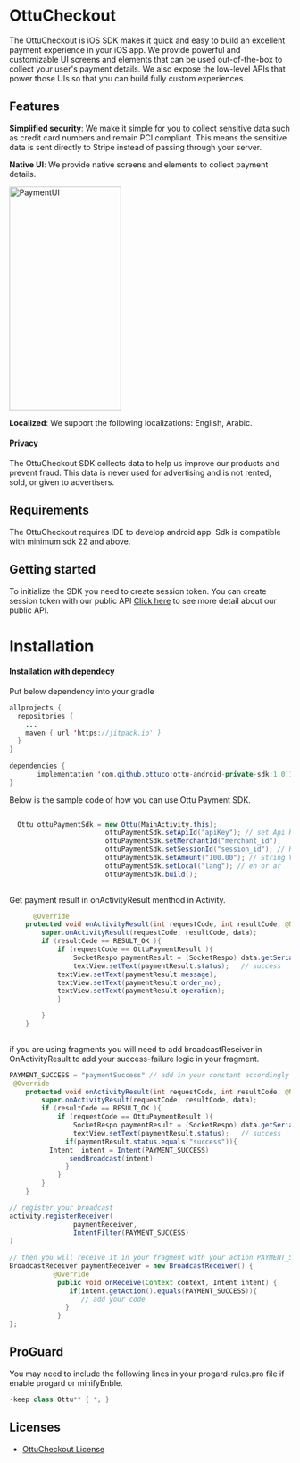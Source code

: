 
# OttuCheckout

The OttuCheckout is iOS SDK makes it quick and easy to build an excellent payment experience in your iOS app. We provide powerful and customizable UI screens and elements that can be used out-of-the-box to collect your user's payment details. We also expose the low-level APIs that power those UIs so that you can build fully custom experiences.

## Features

**Simplified security**: We make it simple for you to collect sensitive data such as credit card numbers and remain PCI compliant. This means the sensitive data is sent directly to Stripe instead of passing through your server.

**Native UI**: We provide native screens and elements to collect payment details.

<p float="left">
<img src="https://github.com/sdkpayment/OttuCheckoutAndroidV1/blob/ayush_v1/PayoutScreen.jpg" alt="PaymentUI" align="center"  width="200" height="400"/>
<!-- <img src="https://github.com/Maninder1991/screens/blob/main/WithCardPayment.png" alt="PaymentUI" align="center"  width="200" height="400"/> -->

**Localized**: We support the following localizations: English, Arabic.

#### Privacy

The OttuCheckout SDK collects data to help us improve our products and prevent fraud. This data is never used for advertising and is not rented, sold, or given to advertisers.

## Requirements

The OttuCheckout requires IDE to develop android app. Sdk is compatible with minimum sdk 22 and above.

## Getting started

To initialize the SDK you need to create session token. 
You can create session token with our public API [Click here](https://app.apiary.io/iossdk2/editor) to see more detail about our public API.
    
Installation
==========================

#### Installation with dependecy

Put below dependency into your gradle

```java
allprojects {
  repositories {
	...
	maven { url 'https://jitpack.io' }
  }
}
    
dependencies {
       implementation 'com.github.ottuco:ottu-android-private-sdk:1.0.18'
}
```

Below is the sample code of how you can use Ottu Payment SDK.

```java
	
  Ottu ottuPaymentSdk = new Ottu(MainActivity.this);
                        ottuPaymentSdk.setApiId("apiKey"); // set Api Key which is get from Ottu merchant account
                        ottuPaymentSdk.setMerchantId("merchant_id");
                        ottuPaymentSdk.setSessionId("session_id"); // Retrive from public API
                        ottuPaymentSdk.setAmount("100.00"); // String Value
                        ottuPaymentSdk.setLocal("lang"); // en or ar
                        ottuPaymentSdk.build();
	
```

Get payment result in onActivityResult menthod in Activity.
	
```java
	  @Override
    protected void onActivityResult(int requestCode, int resultCode, @Nullable Intent data) {
        super.onActivityResult(requestCode, resultCode, data);
        if (resultCode == RESULT_OK ){
            if (requestCode == OttuPaymentResult ){
                SocketRespo paymentResult = (SocketRespo) data.getSerializableExtra("paymentResult");
                textView.setText(paymentResult.status);   // success || failed || cancel
	        textView.setText(paymentResult.message);
	        textView.setText(paymentResult.order_no);
	        textView.setText(paymentResult.operation);
            }

        }
    }
	
```
if you are using fragments you will need to add broadcastReseiver in OnActivityResult to add your success-failure logic in your fragment.

```java
PAYMENT_SUCCESS = "paymentSuccess" // add in your constant accordingly
 @Override
    protected void onActivityResult(int requestCode, int resultCode, @Nullable Intent data) {
        super.onActivityResult(requestCode, resultCode, data);
        if (resultCode == RESULT_OK ){
            if (requestCode == OttuPaymentResult ){
                SocketRespo paymentResult = (SocketRespo) data.getSerializableExtra("paymentResult");
                textView.setText(paymentResult.status);   // success || failed || cancel
              if(paymentResult.status.equals("success")){
	      Intent  intent = Intent(PAYMENT_SUCCESS)
               sendBroadcast(intent)
              }
            }
        }
    }

// register your broadcast
activity.registerReceiver(
                paymentReceiver,
                IntentFilter(PAYMENT_SUCCESS)
)
	
// then you will receive it in your fragment with your action PAYMENT_SUCCESS
BroadcastReceiver paymentReceiver = new BroadcastReceiver() {
           @Override
            public void onReceive(Context context, Intent intent) {
               if(intent.getAction().equals(PAYMENT_SUCCESS)){
                  // add your code 
              }
            }
};
```
## ProGuard

 You may need to include the following lines in your progard-rules.pro file if enable progard or minifyEnble.
```java
-keep class Ottu** { *; }
```
	
## Licenses

- [OttuCheckout License](LICENSE)

